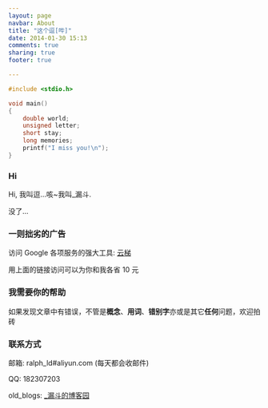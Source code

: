 ```yaml
---
layout: page
navbar: About
title: "这个逗[哔]"
date: 2014-01-30 15:13
comments: true
sharing: true
footer: true

---
```


```c just a segment
#include <stdio.h>

void main()
{
	double world;
	unsigned letter;
	short stay;
	long memories;
	printf("I miss you!\n");
}
```

### Hi

Hi, 我叫逗...咳~我叫_漏斗.

没了...

### 一则拙劣的广告

访问 Google 各项服务的强大工具: [云梯](http://ugetvpn.com/?r=694b573a7aadd55a)

用上面的链接访问可以为你和我各省 10 元


### 我需要你的帮助

如果发现文章中有错误，不管是**概念**、**用词**、**错别字**亦或是其它**任何**问题，欢迎拍砖

### 联系方式

邮箱: ralph\_ld#aliyun.com (每天都会收邮件)

QQ: 182307203

old\_blogs: [\_漏斗的博客园](http://www.cnblogs.com/Ralph-Wang/)

